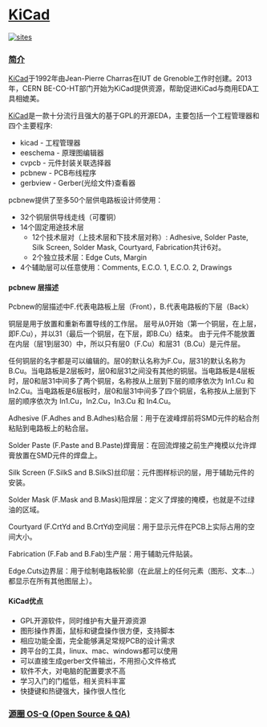 ﻿# [KiCad](https://github.com/OS-Q/M01)

[![sites](http://182.61.61.133/link/resources/OSQ.png)](http://www.OS-Q.com)


### [简介](https://github.com/OS-Q/M01/wiki)

[KiCad](https://kicad.org/)于1992年由Jean-Pierre Charras在IUT de Grenoble工作时创建。2013年，CERN BE-CO-HT部门开始为KiCad提供资源，帮助促进KiCad与商用EDA工具相媲美。

[KiCad](http://kicad.org/)是一款十分流行且强大的基于GPL的开源EDA，主要包括一个工程管理器和四个主要程序:

* kicad - 工程管理器
* eeschema - 原理图编辑器
* cvpcb - 元件封装关联选择器
* pcbnew - PCB布线程序
* gerbview - Gerber(光绘文件)查看器

pcbnew提供了至多50个层供电路板设计师使用：

* 32个铜层供导线走线（可覆铜）
* 14个固定用途技术层
    * 12个技术层对（上技术层和下技术层对称）: Adhesive, Solder Paste, Silk Screen, Solder Mask, Courtyard, Fabrication共计6对。
    * 2个独立技术层：Edge Cuts, Margin
* 4个辅助层可以任意使用：Comments, E.C.O. 1, E.C.O. 2, Drawings

#### pcbnew 层描述

Pcbnew的层描述中F.代表电路板上层（Front），B.代表电路板的下层（Back）

铜层是用于放置和重新布置导线的工作层。 层号从0开始（第一个铜层，在上层，即F.Cu），并以31（最后一个铜层，在下层，即B.Cu）结束。 由于元件不能放置在内层（层1到层30）中，所以只有层0（F.Cu）和层31（B.Cu）是元件层。

任何铜层的名字都是可以编辑的。层0的默认名称为F.Cu，层31的默认名称为B.Cu。当电路板是2层板时，层0和层31之间没有其他的铜层。当电路板是4层板时，层0和层31中间多了两个铜层，名称按从上层到下层的顺序依次为 In1.Cu 和 In2.Cu。当电路板是6层板时，层0和层31中间多了四个铜层，名称按从上层到下层的顺序依次为 In1.Cu，In2.Cu，In3.Cu 和 In4.Cu。

Adhesive (F.Adhes and B.Adhes)粘合层：用于在波峰焊前将SMD元件的粘合剂粘贴到电路板上的粘合层。

Solder Paste (F.Paste and B.Paste)焊膏层：在回流焊接之前生产掩模以允许焊膏放置在SMD元件的焊盘上。

Silk Screen (F.SilkS and B.SilkS)丝印层：元件图样标识的层，用于辅助元件的安装。

Solder Mask (F.Mask and B.Mask)阻焊层：定义了焊接的掩模，也就是不过绿油的区域。

Courtyard (F.CrtYd and B.CrtYd)空间层：用于显示元件在PCB上实际占用的空间大小。

Fabrication (F.Fab and B.Fab)生产层：用于辅助元件贴装。

Edge.Cuts边界层：用于绘制电路板轮廓（在此层上的任何元素（图形、文本…）都显示在所有其他图层上）。

#### KiCad优点

* GPL开源软件，同时维护有大量开源资源
* 图形操作界面，鼠标和键盘操作很方便，支持脚本
* 相应功能全面，完全能够满足常规PCB的设计需求
* 跨平台的工具，linux、mac、windows都可以使用
* 可以直接生成gerber文件输出，不用担心文件格式
* 软件不大，对电脑的配置要求不高
* 学习入门的门槛低，相关资料丰富
* 快捷键和热键强大，操作很人性化


### [源圈 OS-Q (Open Source & QA) ](http://www.OS-Q.com)
